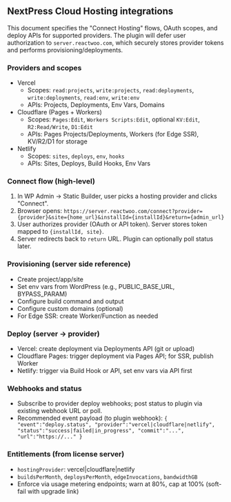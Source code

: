 ## NextPress Cloud Hosting integrations

This document specifies the "Connect Hosting" flows, OAuth scopes, and deploy APIs for supported providers. The plugin will defer user authorization to `server.reactwoo.com`, which securely stores provider tokens and performs provisioning/deployments.

### Providers and scopes
- Vercel
  - Scopes: `read:projects`, `write:projects`, `read:deployments`, `write:deployments`, `read:env`, `write:env`
  - APIs: Projects, Deployments, Env Vars, Domains
- Cloudflare (Pages + Workers)
  - Scopes: `Pages:Edit`, `Workers Scripts:Edit`, optional `KV:Edit`, `R2:Read/Write`, `D1:Edit`
  - APIs: Pages Projects/Deployments, Workers (for Edge SSR), KV/R2/D1 for storage
- Netlify
  - Scopes: `sites`, `deploys`, `env`, `hooks`
  - APIs: Sites, Deploys, Build Hooks, Env Vars

### Connect flow (high-level)
1) In WP Admin → Static Builder, user picks a hosting provider and clicks "Connect".
2) Browser opens:
   `https://server.reactwoo.com/connect?provider={provider}&site={home_url}&installId={installId}&return={admin_url}`
3) User authorizes provider (OAuth or API token). Server stores token mapped to `{installId, site}`.
4) Server redirects back to `return` URL. Plugin can optionally poll status later.

### Provisioning (server side reference)
- Create project/app/site
- Set env vars from WordPress (e.g., PUBLIC_BASE_URL, BYPASS_PARAM)
- Configure build command and output
- Configure custom domains (optional)
- For Edge SSR: create Worker/Function as needed

### Deploy (server → provider)
- Vercel: create deployment via Deployments API (git or upload)
- Cloudflare Pages: trigger deployment via Pages API; for SSR, publish Worker
- Netlify: trigger via Build Hook or API, set env vars via API first

### Webhooks and status
- Subscribe to provider deploy webhooks; post status to plugin via existing webhook URL or poll.
- Recommended event payload (to plugin webhook):
  `{ "event":"deploy.status", "provider":"vercel|cloudflare|netlify", "status":"success|failed|in_progress", "commit":"...", "url":"https://..." }`

### Entitlements (from license server)
- `hostingProvider`: vercel|cloudflare|netlify
- `buildsPerMonth`, `deploysPerMonth`, `edgeInvocations`, `bandwidthGB`
- Enforce via usage metering endpoints; warn at 80%, cap at 100% (soft-fail with upgrade link)

